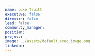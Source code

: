 ```yaml
---
name: Luke Truitt
executive: false
director: false
lead: false
community_manager:   
position:  
project:  
image: ../assets/default_exec_image.png
linkedin: 
---
```

